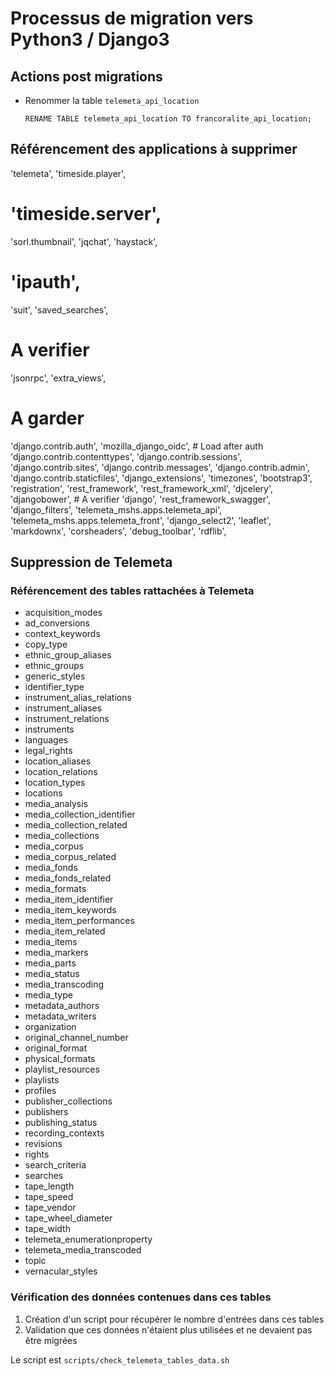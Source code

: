 # Processus de migration vers Python3 / Django3

## Actions post migrations

* Renommer la table `telemeta_api_location`

    ```
    RENAME TABLE telemeta_api_location TO francoralite_api_location;
    ```

## Référencement des applications à supprimer

'telemeta',
'timeside.player',
# 'timeside.server',
'sorl.thumbnail',
'jqchat',
'haystack',
# 'ipauth',
'suit',
'saved_searches',



# A verifier
'jsonrpc',
'extra_views',



# A garder
'django.contrib.auth',
'mozilla_django_oidc',  # Load after auth
'django.contrib.contenttypes',
'django.contrib.sessions',
'django.contrib.sites',
'django.contrib.messages',
'django.contrib.admin',
'django.contrib.staticfiles',
'django_extensions',
'timezones',
'bootstrap3',
'registration',
'rest_framework',
'rest_framework_xml',
'djcelery',
'djangobower', # A verifier
'django',
'rest_framework_swagger',
'django_filters',
'telemeta_mshs.apps.telemeta_api',
'telemeta_mshs.apps.telemeta_front',
'django_select2',
'leaflet',
'markdownx',
'corsheaders',
'debug_toolbar',
'rdflib',


## Suppression de Telemeta

### Référencement des tables rattachées à Telemeta

* acquisition_modes
* ad_conversions
* context_keywords
* copy_type
* ethnic_group_aliases
* ethnic_groups
* generic_styles
* identifier_type
* instrument_alias_relations
* instrument_aliases
* instrument_relations
* instruments
* languages
* legal_rights
* location_aliases
* location_relations
* location_types
* locations
* media_analysis
* media_collection_identifier
* media_collection_related
* media_collections
* media_corpus
* media_corpus_related
* media_fonds
* media_fonds_related
* media_formats
* media_item_identifier
* media_item_keywords
* media_item_performances
* media_item_related
* media_items
* media_markers
* media_parts
* media_status
* media_transcoding
* media_type
* metadata_authors
* metadata_writers
* organization
* original_channel_number
* original_format
* physical_formats
* playlist_resources
* playlists
* profiles
* publisher_collections
* publishers
* publishing_status
* recording_contexts
* revisions
* rights
* search_criteria
* searches
* tape_length
* tape_speed
* tape_vendor
* tape_wheel_diameter
* tape_width
* telemeta_enumerationproperty
* telemeta_media_transcoded
* topic
* vernacular_styles

### Vérification des données contenues dans ces tables

1. Création d'un script pour récupérer le nombre d'entrées dans ces tables
2. Validation que ces données n'étaient plus utilisées et ne devaient pas être migrées

Le script est `scripts/check_telemeta_tables_data.sh`
